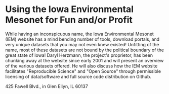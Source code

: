 
Using the Iowa Environmental Mesonet for Fun and/or Profit
=============

While having an inconspicuous name, the Iowa Environmental Mesonet (IEM) website
has a mind bending number of tools, download portals, and very unique datasets that
you may not even knew existed!  Unfitting of the name, most of these datasets are not
bound by the political boundary of the great state of Iowa!
Daryl Herzmann, the project's proprietor, has been
chunking away at the website since early 2001 and will present an overview of the
various datasets offered.  He will also discuss how the IEM website facilitates
"Reproducible Science" and "Open Source" through permissible licensing of data/software
and full source code distribution on Github.


425 Fawell Blvd., in Glen Ellyn, IL 60137

